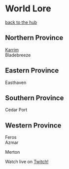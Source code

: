 
# World Lore
[back to the hub](/semsguild)  
## Northern Province
[Karrim](/semsguild/lore/world-lore/karrim)  
Bladebreeze
## Eastern Province
Easthaven
## Southern Province
Cedar Port
## Western Province
Feros  
Azmar

Merton



Watch live on [Twitch!](https://www.twitch.tv/removesam)
